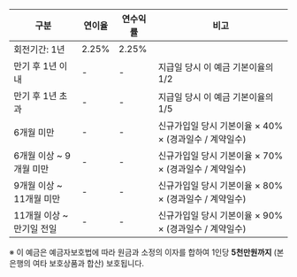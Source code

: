 | 구분 | 연이율 | 연수익률 | 비고 | 
|------|--------|----------|------| 
| 회전기간: 1년 | 2.25% | 2.25% | | 
| 만기 후 1년 이내 | - | - | 지급일 당시 이 예금 기본이율의 1/2 | 
| 만기 후 1년 초과 | - | - | 지급일 당시 이 예금 기본이율의 1/5 | 
| 6개월 미만 | - | - | 신규가입일 당시 기본이율 × 40% × (경과일수 / 계약일수) | 
| 6개월 이상 ~ 9개월 미만 | - | - | 신규가입일 당시 기본이율 × 70% × (경과일수 / 계약일수) | 
| 9개월 이상 ~ 11개월 미만 | - | - | 신규가입일 당시 기본이율 × 80% × (경과일수 / 계약일수) | 
| 11개월 이상 ~ 만기일 전일 | - | - | 신규가입일 당시 기본이율 × 90% × (경과일수 / 계약일수) | 

※ 이 예금은 예금자보호법에 따라 원금과 소정의 이자를 합하여 1인당 **5천만원까지** (본 은행의 여타 보호상품과 합산) 보호됩니다.